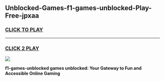
## Unblocked-Games-f1-games-unblocked-Play-Free-jpxaa
<h3>
<a href="https://premium76.site?title=f1-games-unblocked&ref=20M">CLICK TO PLAY</a></h3>
<hr>

<h3>
<a href="https://premium76.site?title=f1-games-unblocked&ref=20M">CLICK 2 PLAY</a>
  
</h3>

<a href="https://premium76.site?title=f1-games-unblocked&ref=19M"><img src="https://clearcache.store/games.png"></a>


**f1-games-unblocked games unblocked: Your Gateway to Fun and Accessible Online Gaming**
